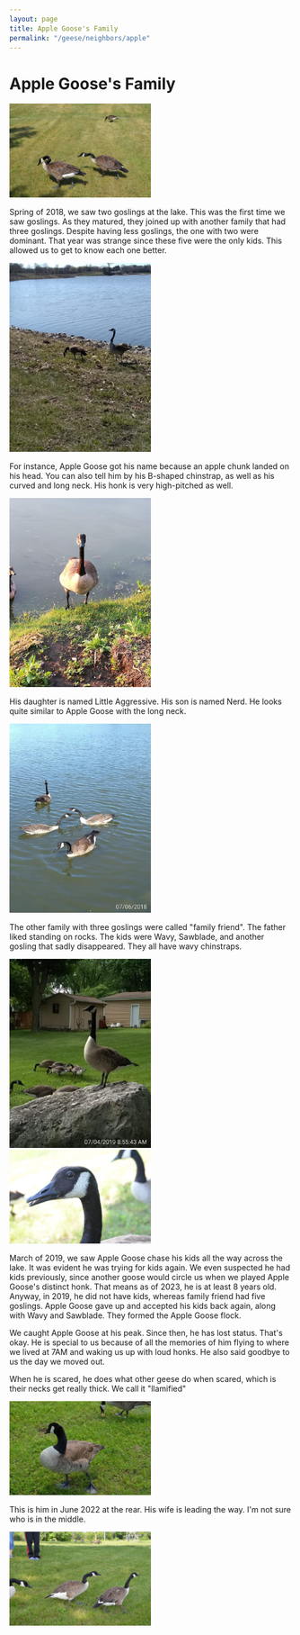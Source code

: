 ```yaml
---
layout: page
title: Apple Goose's Family
permalink: "/geese/neighbors/apple"
--- 
```


<h1>Apple Goose's Family</h1>

<img src="/images/geese/apple/applewife.jpg" alt="applewife" style="height: 50%; width: 50%;"/>

Spring of 2018, we saw two goslings at the lake. This was the first time we saw goslings. As they matured, they joined up with another family that had three goslings. Despite having less goslings, the one with two were dominant. That year was strange since these five were the only kids. This allowed us to get to know each one better.

<img src="/images/geese/apple/first.jpg" alt="first" style="height: 50%; width: 50%;"/>

For instance, Apple Goose got his name because an apple chunk landed on his head. You can also tell him by his B-shaped chinstrap, as well as his curved and long neck. His honk is very high-pitched as well.

<img src="/images/geese/apple/apple.jpg" alt="apple" style="height: 50%; width: 50%;"/>

His daughter is named Little Aggressive.
His son is named Nerd. He looks quite similar to Apple Goose with the long neck.

<img src="/images/geese/apple/family.jpg" alt="family" style="height: 50%; width: 50%;"/>

The other family with three goslings were called "family friend". The father liked standing on rocks. The kids were Wavy, Sawblade, and another gosling that sadly disappeared. They all have wavy chinstraps.

<img src="/images/geese/apple/rock.jpg" alt="rock" style="height: 50%; width: 50%;"/>

<img src="/images/geese/apple/wavy.jpg" alt="wavy" style="height: 50%; width: 50%;"/>

March of 2019, we saw Apple Goose chase his kids all the way across the lake. It was evident he was trying for kids again. We even suspected he had kids previously, since another goose would circle us when we played Apple Goose's distinct honk. That means as of 2023, he is at least 8 years old. Anyway, in 2019, he did not have kids, whereas family friend had five goslings. Apple Goose gave up and accepted his kids back again, along with Wavy and Sawblade. They formed the Apple Goose flock.

We caught Apple Goose at his peak. Since then, he has lost status. That's okay. He is special to us because of all the memories of him flying to where we lived at 7AM and waking us up with loud honks. He also said goodbye to us the day we moved out.

When he is scared, he does what other geese do when scared, which is their necks get really thick. We call it "llamified"

<img src="/images/geese/apple/llama.jpg" alt="llama" style="height: 50%; width: 50%;"/>

This is him in June 2022 at the rear. His wife is leading the way. I'm not sure who is in the middle.

<img src="/images/geese/apple/applerecent.jpg" alt="applerecent" style="height: 50%; width: 50%;"/>